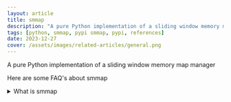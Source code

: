 ```yaml
---
layout: article
title: smmap
description: "A pure Python implementation of a sliding window memory map manager"
tags: [python, smmap, pypi smmap, pypi, references]
date: 2023-12-27
cover: /assets/images/related-articles/general.png
---
```


A pure Python implementation of a sliding window memory map manager

Here are some FAQ's about smmap
<details>
<summary>What is smmap</summary>
A pure Python implementation of a sliding window memory map manager
</details>
